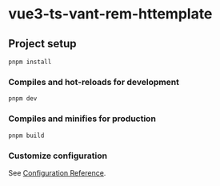 # vue3-ts-vant-rem-httemplate

## Project setup
```
pnpm install
```

### Compiles and hot-reloads for development
```
pnpm dev
```

### Compiles and minifies for production
```
pnpm build
```


### Customize configuration
See [Configuration Reference](https://vitejs.cn/guide/features.html).
